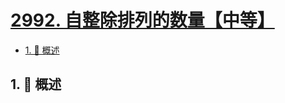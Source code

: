 # [2992. 自整除排列的数量【中等】](https://github.com/Tdahuyou/TNotes.leetcode/tree/main/notes/2992.%20%E8%87%AA%E6%95%B4%E9%99%A4%E6%8E%92%E5%88%97%E7%9A%84%E6%95%B0%E9%87%8F%E3%80%90%E4%B8%AD%E7%AD%89%E3%80%91)

<!-- region:toc -->

- [1. 📝 概述](#1--概述)

<!-- endregion:toc -->

## 1. 📝 概述
